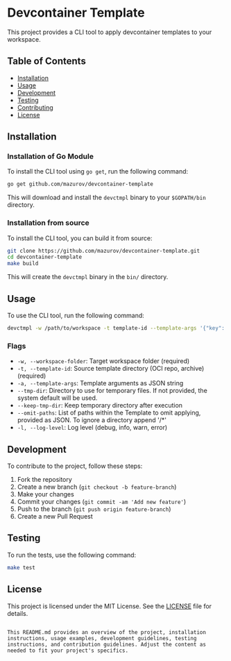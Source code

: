 # Devcontainer Template

This project provides a CLI tool to apply devcontainer templates to your workspace.

## Table of Contents

- [Installation](#installation)
- [Usage](#usage)
- [Development](#development)
- [Testing](#testing)
- [Contributing](#contributing)
- [License](#license)

## Installation

### Installation of Go Module

To install the CLI tool using `go get`, run the following command:

```sh
go get github.com/mazurov/devcontainer-template
```

This will download and install the `devctmpl` binary to your `$GOPATH/bin` directory.

### Installation from source

To install the CLI tool, you can build it from source:

```sh
git clone https://github.com/mazurov/devcontainer-template.git
cd devcontainer-template
make build
```

This will create the `devctmpl` binary in the `bin/` directory.

## Usage

To use the CLI tool, run the following command:

```sh
devctmpl -w /path/to/workspace -t template-id --template-args '{"key": "value"}' --log-level info
```

### Flags

- `-w, --workspace-folder`: Target workspace folder (required)
- `-t, --template-id`: Source template directory (OCI repo, archive) (required)
- `-a, --template-args`: Template arguments as JSON string
- `--tmp-dir`: Directory to use for temporary files. If not provided, the system default will be used.
- `--keep-tmp-dir`: Keep temporary directory after execution
- `--omit-paths`: List of paths within the Template to omit applying, provided as JSON. To ignore a directory append '/*'
- `-l, --log-level`: Log level (debug, info, warn, error)

## Development

To contribute to the project, follow these steps:

1. Fork the repository
2. Create a new branch (`git checkout -b feature-branch`)
3. Make your changes
4. Commit your changes (`git commit -am 'Add new feature'`)
5. Push to the branch (`git push origin feature-branch`)
6. Create a new Pull Request

## Testing

To run the tests, use the following command:

```sh
make test
```

## License

This project is licensed under the MIT License. See the [LICENSE](LICENSE) file for details.
```

This README.md provides an overview of the project, installation instructions, usage examples, development guidelines, testing instructions, and contribution guidelines. Adjust the content as needed to fit your project's specifics.
